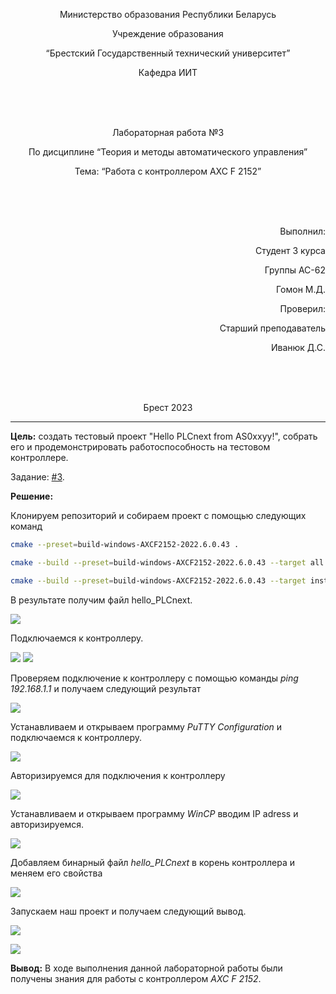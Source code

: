 ﻿<p align="center"> Министерство образования Республики Беларусь</p>
<p align="center">Учреждение образования</p>
<p align="center">“Брестский Государственный технический университет”</p>
<p align="center">Кафедра ИИТ</p>
<br><br><br>
<p align="center">Лабораторная работа №3</p>
<p align="center">По дисциплине “Теория и методы автоматического управления”</p>
<p align="center">Тема: “Работа с контроллером AXC F 2152”</p>
<br><br><br>
<p align="right">Выполнил:</p>
<p align="right">Студент 3 курса</p>
<p align="right">Группы АС-62</p>
<p align="right">Гомон М.Д.</p>
<p align="right">Проверил:</p>
<p align="right">Старший преподаватель</p>
<p align="right">Иванюк Д.С.</p>
<br><br><br>
<p align="center">Брест 2023</p>

---
<p> <strong>Цель:</strong> создать тестовый проект "Hello PLCnext from AS0xxyy!", собрать его и продемонстрировать работоспособность на тестовом контроллере.</p> 

Задание: [#3](../../../../tasks/task_03/readme.md).
<p> <strong>Решение:</strong> </p>
<p>Клонируем репозиторий и собираем проект с помощью следующих команд</p>

 ``` bash
cmake --preset=build-windows-AXCF2152-2022.6.0.43 .
```


 ``` bash
cmake --build --preset=build-windows-AXCF2152-2022.6.0.43 --target all .
```



 ``` bash
cmake --build --preset=build-windows-AXCF2152-2022.6.0.43 --target install .
```

<p>В результате получим файл <em></em>hello_PLCnext.</p>

![](../images/hello_PLCnext_binary.jpg)  

<p>Подключаемся к контроллеру.</p>


![](../images/connect.jpg)
![](../images/connectionIPV4.jpg)  

<p>Проверяем подключение к контроллеру с помощью команды <em>ping 192.168.1.1</em> и получаем следующий результат</p>

![](../images/check_connection.jpg)  

<p>Устанавливаем и открываем программу <em>PuTTY Configuration</em> и подключаемся к контроллеру.</p>

![](../images/putty_connect.jpg) 

<p>Авторизируемся для подключения к контроллеру</p>

![](../images/putty_login.jpg) 

<p>Устанавливаем и открываем программу <em>WinCP</em> вводим IP adress и авторизируемся.</p>

![](../images/WinSCP_login.jpg) 

<p>Добавляем бинарный файл <em>hello_PLCnext </em> в корень контроллера и меняем его свойства</p>

![](../images/WinSCP_files.jpg) 

<p>Запускаем наш проект и получаем следующий вывод.</p>

![](../images/output.jpg) 

![](../images/lab.jpg) 

<p> <strong> Вывод:</strong> В ходе выполнения данной лабораторной работы были получены знания для работы с контроллером <em>AXC F 2152</em>.</p>
